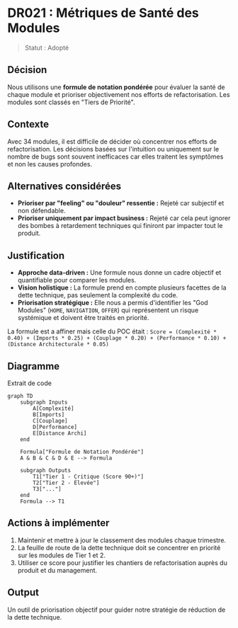# DR021 : Métriques de Santé des Modules

> Statut : Adopté

## Décision

Nous utilisons une **formule de notation pondérée** pour évaluer la santé de chaque module et prioriser objectivement nos efforts de refactorisation. Les modules sont classés en "Tiers de Priorité".

## Contexte

Avec 34 modules, il est difficile de décider où concentrer nos efforts de refactorisation. Les décisions basées sur l'intuition ou uniquement sur le nombre de bugs sont souvent inefficaces car elles traitent les symptômes et non les causes profondes.

## Alternatives considérées

- **Prioriser par "feeling" ou "douleur" ressentie :** Rejeté car subjectif et non défendable.
- **Prioriser uniquement par impact business :** Rejeté car cela peut ignorer des bombes à retardement techniques qui finiront par impacter tout le produit.

## Justification

- **Approche data-driven :** Une formule nous donne un cadre objectif et quantifiable pour comparer les modules.
- **Vision holistique :** La formule prend en compte plusieurs facettes de la dette technique, pas seulement la complexité du code.
- **Priorisation stratégique :** Elle nous a permis d'identifier les "God Modules" (`HOME`, `NAVIGATION`, `OFFER`) qui représentent un risque systémique et doivent être traités en priorité.

La formule est a affiner mais celle du POC était : `Score = (Complexité * 0.40) + (Imports * 0.25) + (Couplage * 0.20) + (Performance * 0.10) + (Distance Architecturale * 0.05)`

## Diagramme

Extrait de code

```mermaid
graph TD
    subgraph Inputs
        A[Complexité]
        B[Imports]
        C[Couplage]
        D[Performance]
        E[Distance Archi]
    end

    Formula["Formule de Notation Pondérée"]
    A & B & C & D & E --> Formula

    subgraph Outputs
        T1["Tier 1 - Critique (Score 90+)"]
        T2["Tier 2 - Élevée"]
        T3["..."]
    end
    Formula --> T1
```

## Actions à implémenter

1. Maintenir et mettre à jour le classement des modules chaque trimestre.
2. La feuille de route de la dette technique doit se concentrer en priorité sur les modules de Tier 1 et 2.
3. Utiliser ce score pour justifier les chantiers de refactorisation auprès du produit et du management.

## Output

Un outil de priorisation objectif pour guider notre stratégie de réduction de la dette technique.
